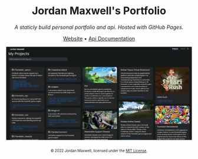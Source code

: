 <div align="center">
  <h1>Jordan Maxwell's Portfolio</h1>
  <i>A staticly build personal portfolio and api. Hosted with GitHub Pages.</i>

  <a href="https://jordan-maxwell.info">Website</a>
  •
  <a href="https://jordan-maxwell/api/">Api Documentation</a>

  <a href="https://jordan-maxwell.info"><img src=".github/screenshot-projects.jpg"></a><br/><br/>
  <sub><sup>© 2022 Jordan Maxwell, licensed under the <a href="./LICENSE">MIT License</a>.</sup></sub>
</div>